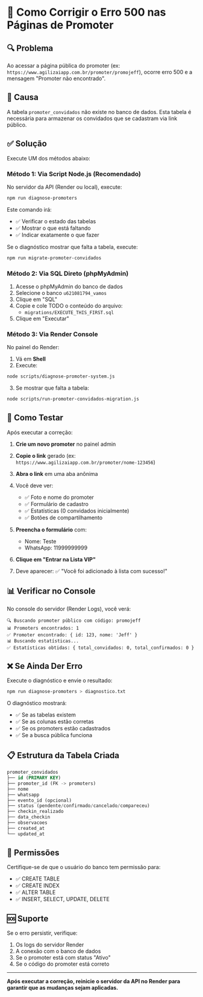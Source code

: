 # 🔧 Como Corrigir o Erro 500 nas Páginas de Promoter

## 🔍 Problema

Ao acessar a página pública do promoter (ex: `https://www.agilizaiapp.com.br/promoter/promojeff`), ocorre erro 500 e a mensagem "Promoter não encontrado".

## 🎯 Causa

A tabela `promoter_convidados` não existe no banco de dados. Esta tabela é necessária para armazenar os convidados que se cadastram via link público.

## ✅ Solução

Execute UM dos métodos abaixo:

### **Método 1: Via Script Node.js (Recomendado)**

No servidor da API (Render ou local), execute:

```bash
npm run diagnose-promoters
```

Este comando irá:
- ✅ Verificar o estado das tabelas
- ✅ Mostrar o que está faltando
- ✅ Indicar exatamente o que fazer

Se o diagnóstico mostrar que falta a tabela, execute:

```bash
npm run migrate-promoter-convidados
```

### **Método 2: Via SQL Direto (phpMyAdmin)**

1. Acesse o phpMyAdmin do banco de dados
2. Selecione o banco `u621081794_vamos`
3. Clique em "SQL"
4. Copie e cole TODO o conteúdo do arquivo:
   - `migrations/EXECUTE_THIS_FIRST.sql`
5. Clique em "Executar"

### **Método 3: Via Render Console**

No painel do Render:
1. Vá em **Shell**
2. Execute:
```bash
node scripts/diagnose-promoter-system.js
```
3. Se mostrar que falta a tabela:
```bash
node scripts/run-promoter-convidados-migration.js
```

## 🧪 Como Testar

Após executar a correção:

1. **Crie um novo promoter** no painel admin
2. **Copie o link** gerado (ex: `https://www.agilizaiapp.com.br/promoter/nome-123456`)
3. **Abra o link** em uma aba anônima
4. Você deve ver:
   - ✅ Foto e nome do promoter
   - ✅ Formulário de cadastro
   - ✅ Estatísticas (0 convidados inicialmente)
   - ✅ Botões de compartilhamento

5. **Preencha o formulário** com:
   - Nome: Teste
   - WhatsApp: 11999999999
6. **Clique em "Entrar na Lista VIP"**
7. Deve aparecer: ✅ "Você foi adicionado à lista com sucesso!"

## 📊 Verificar no Console

No console do servidor (Render Logs), você verá:

```
🔍 Buscando promoter público com código: promojeff
📊 Promoters encontrados: 1
✅ Promoter encontrado: { id: 123, nome: 'Jeff' }
📊 Buscando estatísticas...
✅ Estatísticas obtidas: { total_convidados: 0, total_confirmados: 0 }
```

## ❌ Se Ainda Der Erro

Execute o diagnóstico e envie o resultado:

```bash
npm run diagnose-promoters > diagnostico.txt
```

O diagnóstico mostrará:
- ✅ Se as tabelas existem
- ✅ Se as colunas estão corretas
- ✅ Se os promoters estão cadastrados
- ✅ Se a busca pública funciona

## 📋 Estrutura da Tabela Criada

```sql
promoter_convidados
├── id (PRIMARY KEY)
├── promoter_id (FK -> promoters)
├── nome
├── whatsapp
├── evento_id (opcional)
├── status (pendente/confirmado/cancelado/compareceu)
├── checkin_realizado
├── data_checkin
├── observacoes
├── created_at
└── updated_at
```

## 🔐 Permissões

Certifique-se de que o usuário do banco tem permissão para:
- ✅ CREATE TABLE
- ✅ CREATE INDEX
- ✅ ALTER TABLE
- ✅ INSERT, SELECT, UPDATE, DELETE

## 🆘 Suporte

Se o erro persistir, verifique:
1. Os logs do servidor Render
2. A conexão com o banco de dados
3. Se o promoter está com status "Ativo"
4. Se o código do promoter está correto

---

**Após executar a correção, reinicie o servidor da API no Render para garantir que as mudanças sejam aplicadas.**


